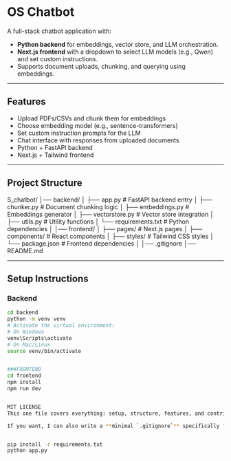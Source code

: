 # OS Chatbot

A full-stack chatbot application with:
- **Python backend** for embeddings, vector store, and LLM orchestration.
- **Next.js frontend** with a dropdown to select LLM models (e.g., Qwen) and set custom instructions.
- Supports document uploads, chunking, and querying using embeddings.

---

## Features
- Upload PDFs/CSVs and chunk them for embeddings
- Choose embedding model (e.g., sentence-transformers)
- Set custom instruction prompts for the LLM
- Chat interface with responses from uploaded documents
- Python + FastAPI backend
- Next.js + Tailwind frontend

---

## Project Structure
S_chatbot/
│── backend/
│ ├── app.py # FastAPI backend entry
│ ├── chunker.py # Document chunking logic
│ ├── embeddings.py # Embeddings generator
│ ├── vectorstore.py # Vector store integration
│ ├── utils.py # Utility functions
│ └── requirements.txt # Python dependencies
│
│── frontend/
│ ├── pages/ # Next.js pages
│ ├── components/ # React components
│ ├── styles/ # Tailwind CSS styles
│ └── package.json # Frontend dependencies
│
│── .gitignore
│── README.md





---

## Setup Instructions

### Backend
```bash
cd backend
python -m venv venv
# Activate the virtual environment:
# On Windows
venv\Scripts\activate
# On Mac/Linux
source venv/bin/activate


###FRONTEND
cd frontend
npm install
npm run dev


MIT LICENSE 
This one file covers everything: setup, structure, features, and contribution notes.  

If you want, I can also write a **minimal `.gitignore`** specifically for this repo so you never add `venv` or `__pycache__` files again. Do you want me to do that?


pip install -r requirements.txt
python app.py
